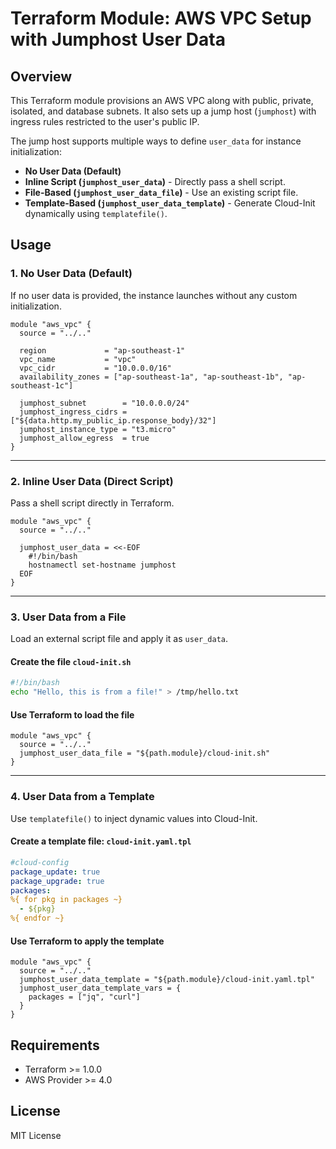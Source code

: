 # **Terraform Module: AWS VPC Setup with Jumphost User Data**

## **Overview**

This Terraform module provisions an AWS VPC along with public, private, isolated, and database subnets. It also sets up a jump host (`jumphost`) with ingress rules restricted to the user's public IP.

The jump host supports multiple ways to define `user_data` for instance initialization:

- **No User Data (Default)**
- **Inline Script (`jumphost_user_data`)** - Directly pass a shell script.
- **File-Based (`jumphost_user_data_file`)** - Use an existing script file.
- **Template-Based (`jumphost_user_data_template`)** - Generate Cloud-Init dynamically using `templatefile()`.

## **Usage**

### **1. No User Data (Default)**

If no user data is provided, the instance launches without any custom initialization.

```hcl
module "aws_vpc" {
  source = "../.."

  region             = "ap-southeast-1"
  vpc_name           = "vpc"
  vpc_cidr           = "10.0.0.0/16"
  availability_zones = ["ap-southeast-1a", "ap-southeast-1b", "ap-southeast-1c"]

  jumphost_subnet        = "10.0.0.0/24"
  jumphost_ingress_cidrs = ["${data.http.my_public_ip.response_body}/32"]
  jumphost_instance_type = "t3.micro"
  jumphost_allow_egress  = true
}
```

---

### **2. Inline User Data (Direct Script)**

Pass a shell script directly in Terraform.

```hcl
module "aws_vpc" {
  source = "../.."

  jumphost_user_data = <<-EOF
    #!/bin/bash
    hostnamectl set-hostname jumphost
  EOF
}
```

---

### **3. User Data from a File**

Load an external script file and apply it as `user_data`.

#### **Create the file `cloud-init.sh`**

```bash
#!/bin/bash
echo "Hello, this is from a file!" > /tmp/hello.txt
```

#### **Use Terraform to load the file**

```hcl
module "aws_vpc" {
  source = "../.."
  jumphost_user_data_file = "${path.module}/cloud-init.sh"
}
```

---

### **4. User Data from a Template**

Use `templatefile()` to inject dynamic values into Cloud-Init.

#### **Create a template file: `cloud-init.yaml.tpl`**

```yaml
#cloud-config
package_update: true
package_upgrade: true
packages:
%{ for pkg in packages ~}
  - ${pkg}
%{ endfor ~}
```

#### **Use Terraform to apply the template**

```hcl
module "aws_vpc" {
  source = "../.."
  jumphost_user_data_template = "${path.module}/cloud-init.yaml.tpl"
  jumphost_user_data_template_vars = {
    packages = ["jq", "curl"]
  }
}
```

## **Requirements**

- Terraform >= 1.0.0
- AWS Provider >= 4.0

## **License**

MIT License
